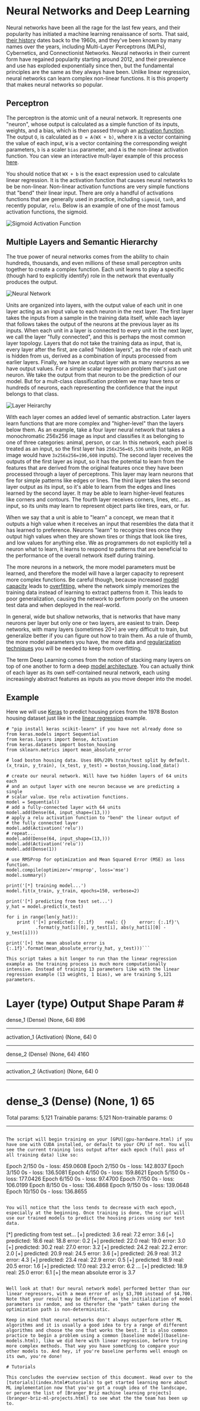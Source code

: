 # Neural Networks and Deep Learning

Neural networks have been all the rage for the last few years, and their popularity has initiated a machine learning renaissance of sorts. That said, [their history](a-brief-ml-history.html) dates back to the 1960s, and they've been known by many names over the years, including Multi-Layer Perceptrons (MLPs), Cybernetics, and Connectionist Networks. Neural networks in their current form have regained popularity starting around 2012, and their prevalence and use has exploded exponentially since then, but the fundamental principles are the same as they always have been. Unlike linear regression, neural networks can learn complex non-linear functions. It is this property that makes neural networks so popular. 

## Perceptron

The perceptron is the atomic unit of a neural network. It represents one "neuron", whose output is calculated as a simple function of its inputs, weights, and a bias, which is then passed through an [activation function](activation-functions.html). The output `O`, is calculated as `O = A(WX + b)`, where `X` is a vector containing the value of each input, `W` is a vector containing the corresponding weight parameters, `b` is a scaler `bias` parameter, and `A` is the non-linear activation function. You can view an interactive mult-layer example of this process [here](https://ml4a.github.io/dev/demos/demo_forwardpass.html).

You should notice that `WX + b` is the exact expression used to calculate linear regression. It is the activation function that causes neural networks to be be non-linear. Non-linear activation functions are very simple functions that "bend" their linear input. There are only a handful of activations functions that are generally used in practice, including `sigmoid`, `tanh`, and recently popular, `relu`. Below is an example of one of the most famous activation functions, the sigmoid. 

![Sigmoid Activation Function](images/sigmoid.gif)

## Multiple Layers and Semantic Hierarchy

The true power of neural networks comes from the ability to chain hundreds, thousands, and even millions of these small perceptron units together to create a complex function. Each unit learns to play a specific (though hard to explicitly identify) role in the network that eventually produces the output. 

![Neural Network](images/nn.png)

Units are organized into layers, with the output value of each unit in one layer acting as an input value to each neuron in the next layer. The first layer takes the inputs from a sample in the training data itself, while each layer that follows takes the output of the neurons at the previous layer as its inputs. When each unit in a layer is connected to every unit in the next layer, we call the layer "fully connected", and this is perhaps the most common layer topology. Layers that do not take the training data as input, that is, every layer after the first, are called "hidden layers", as the role of each unit is hidden from us, derived as a combination of inputs processed from earlier layers. Finally, we have an output layer with as many neurons as we have output values. For a simple scalar regression problem that's just one neuron. We take the output from that neuron to be the prediction of our model. But for a mult-class classification problem we may have tens or hundreds of neurons, each representing the confidence that the input belongs to that class.

![Layer Heirarchy](images/layer-heirarchy.png)

With each layer comes an added level of semantic abstraction. Later layers learn functions that are more complex and "higher-level" than the layers below them. As an example, take a four layer neural network that takes a monochromatic 256x256 image as input and classifies it as belonging to one of three categories: animal, person, or car. In this network, each pixel is treated as an input, so the first layer has `256x256=65,536` units (note, an RGB image would have `3x256x256=196,608` inputs). The second layer receives the outputs of the first layer as input, so it has the potential to learn from the features that are derived from the original features once they have been processed through a layer of perceptrons. This layer may learn neurons that fire for simple patterns like edges or lines. The third layer takes the second layer output as its input, so it's able to learn from the edges and lines learned by the second layer. It may be able to learn higher-level features like corners and contours. The fourth layer receives corners, lines, etc... as input, so its units may learn to represent object parts like tires, ears, or fur. 

When we say that a unit is able to "learn" a concept, we mean that it outputs a high value when it receives an input that resembles the data that it has learned to preference. Neurons "learn" to recognize tires once they output high values when they are shown tires or things that look like tires, and low values for anything else. We as programmers do not explicitly tell a neuron what to learn, it learns to respond to patterns that are beneficial to the performance of the overall network itself during training.

The more neurons in a network, the more model parameters must be learned, and therefore the model will have a larger capacity to represent more complex functions. Be careful though, because increased [model capacity](model-capacity.html) leads to [overfitting](overfitting-and-underfitting.html), where the network simply memorizes the training data instead of learning to extract patterns from it. This leads to poor generalization, causing the network to perform poorly on the unseen test data and when deployed in the real-world.

In general, wide but shallow networks, that is networks that have many neurons per layer but only one or two layers, are easiest to train. Deep networks, with many layers (sometimes 20+) are very difficult to train, but generalize better if you can figure out how to train them. As a rule of thumb, the more model parameters you have, the more data and [regularization techniques](regularization.html) you will be needed to keep from overfitting.

The term Deep Learning comes from the notion of stacking many layers on top of one another to form a deep [model architecture](model-architecture.html). You can actually think of each layer as its own self-contained neural network, each using increasingly abstract features as inputs as you move deeper into the model.

## Example

Here we will use [Keras](https://keras.io) to predict housing prices from the 1978 Boston housing dataset just like in the [linear regression](linear-regression.html) example.

```
# "pip install keras scikit-learn" if you have not already done so
from keras.models import Sequential
from keras.layers import Dense, Activation
from keras.datasets import boston_housing
from sklearn.metrics import mean_absolute_error

# load boston housing data. Uses 80%/20% train/test split by default.
(x_train, y_train), (x_test, y_test) = boston_housing.load_data()

# create our neural network. Will have two hidden layers of 64 units each
# and an output layer with one neuron because we are predicting a single 
# scalar value. Use relu activation functions.
model = Sequential()
# add a fully-connected layer with 64 units
model.add(Dense(64, input_shape=(13,)))
# apply a relu activation function to "bend" the linear output of
# the fully connected layer
model.add(Activation('relu'))
# repeat...
model.add(Dense(64, input_shape=(13,)))
model.add(Activation('relu'))
model.add(Dense(1))

# use RMSProp for optimization and Mean Squared Error (MSE) as loss function.
model.compile(optimizer='rmsprop', loss='mse')
model.summary()

print('[*] training model...')
model.fit(x_train, y_train, epochs=150, verbose=2)

print('[*] predicting from test set...')
y_hat = model.predict(x_test)

for i in range(len(y_hat)):
	print ('[+] predicted: {:.1f}    real: {}     error: {:.1f}'\
		   .format(y_hat[i][0], y_test[i], abs(y_hat[i][0] - y_test[i])))

print('[+] the mean absolute error is {:.1f}'.format(mean_absolute_error(y_hat, y_test)))```

This script takes a bit longer to run than the linear regression example as the training process is much more computationally intensive. Instead of training 13 parameters like with the linear regression example (13 weights, 1 bias), we are training 5,121 parameters. 

```
Layer (type)                 Output Shape              Param #   
=================================================================
dense_1 (Dense)              (None, 64)                896       
_________________________________________________________________
activation_1 (Activation)    (None, 64)                0         
_________________________________________________________________
dense_2 (Dense)              (None, 64)                4160      
_________________________________________________________________
activation_2 (Activation)    (None, 64)                0         
_________________________________________________________________
dense_3 (Dense)              (None, 1)                 65        
=================================================================
Total params: 5,121
Trainable params: 5,121
Non-trainable params: 0
_________________________________________________________________
```

The script will begin training on your [GPU](gpu-hardware.html) if you have one with CUDA installed, or default to your CPU if not. You will see the current training loss output after each epoch (full pass of all training data) like so:

```
Epoch 2/150
0s - loss: 459.0608
Epoch 2/150
0s - loss: 142.8037
Epoch 3/150
0s - loss: 136.5081
Epoch 4/150
0s - loss: 159.8621
Epoch 5/150
0s - loss: 177.0426
Epoch 6/150
0s - loss: 97.4700
Epoch 7/150
0s - loss: 106.0199
Epoch 8/150
0s - loss: 136.4868
Epoch 9/150
0s - loss: 139.0648
Epoch 10/150
0s - loss: 136.8655
```

You will notice that the loss tends to decrease with each epoch, especially at the beginning. Once training is done, the script will use our trained models to predict the housing prices using our test data.

```
[*] predicting from test set...
[+] predicted: 3.6    real: 7.2     error: 3.6
[+] predicted: 18.6    real: 18.8     error: 0.2
[+] predicted: 22.0    real: 19.0     error: 3.0
[+] predicted: 30.2    real: 27.0     error: 3.2
[+] predicted: 24.2    real: 22.2     error: 2.0
[+] predicted: 20.9    real: 24.5     error: 3.6
[+] predicted: 26.9    real: 31.2     error: 4.3
[+] predicted: 23.4    real: 22.9     error: 0.5
[+] predicted: 18.9    real: 20.5     error: 1.6
[+] predicted: 17.0    real: 23.2     error: 6.2
...
[+] predicted: 18.9    real: 25.0     error: 6.1
[+] the mean absolute error is 3.7
```

Well look at that! Our neural network model performed better than our linear regressors, with a mean error of only $3,700 instead of $4,700. Note that your result may be different, as the initialization of model parameters is random, and so therefor the "path" taken during the optimization path is non-deterministic.

Keep in mind that neural networks don't always outperform other ML algorithms and it is usually a good idea to try a range of different algorithms and choose the one that works the best. It is also common practice to begin a problem using a common [baseline model](baseline-models.html), like we did here with linear regression, before trying more complex methods. That way you have something to compare your other models to. And hey, if you're baseline performs well enough on its own, you're done!

# Tutorials

This concludes the overview section of this document. Head over to the [tutorials](index.html#tutorials) to get started learning more about ML implementation now that you've got a rough idea of the landscape, or peruse the list of [Branger_Briz machine learning projects](branger-briz-ml-projects.html) to see what the the team has been up to.
